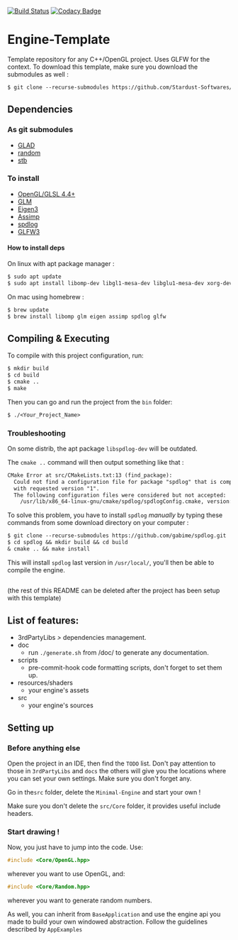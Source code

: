 [![Build Status](https://travis-ci.com/Stardust-Softwares/Engine-Template.svg?branch=master)](https://travis-ci.com/Stardust-Softwares/Engine-Template)
[![Codacy Badge](https://app.codacy.com/project/badge/Grade/cd80344d5a064693bd3bc9e05692b60f)](https://www.codacy.com/gh/Stardust-Softwares/Engine-Template?utm_source=github.com&amp;utm_medium=referral&amp;utm_content=Stardust-Softwares/Engine-Template&amp;utm_campaign=Badge_Grade)

# Engine-Template
Template repository for any C++/OpenGL project. Uses GLFW for the context.
To download this template, make sure you download the submodules as well :
```txt
$ git clone --recurse-submodules https://github.com/Stardust-Softwares/Engine-Template.git
```

## Dependencies

### As git submodules
 - [GLAD](https://github.com/Stardust-Softwares/GLAD-Includes)
 - [random](https://github.com/effolkronium/random)
 - [stb](https://github.com/nothings/stb)

### To install
 - [OpenGL/GLSL 4.4+](https://www.opengl.org/)
 - [GLM](https://github.com/g-truc/glm)
 - [Eigen3](https://eigen.tuxfamily.org/dox/)
 - [Assimp](https://github.com/assimp/assimp)
 - [spdlog](https://github.com/gabime/spdlog)
 - [GLFW3](https://github.com/glfw/glfw)
 
#### How to install deps
On linux with apt package manager :
```txt
$ sudo apt update
$ sudo apt install libomp-dev libgl1-mesa-dev libglu1-mesa-dev xorg-dev libxrandr-dev libxcb-randr0-dev libxinerama-dev libglm-dev libassimp-dev libeigen3-dev libglew-dev libglfw3-dev
```
On mac using homebrew :
```txt
$ brew update
$ brew install libomp glm eigen assimp spdlog glfw
```

## Compiling & Executing
To compile with this project configuration, run:
```txt
$ mkdir build
$ cd build
$ cmake ..
$ make
```
Then you can go and run the project from the `bin` folder:
```txt 
$ ./<Your_Project_Name>
```

### Troubleshooting
On some distrib, the apt package `libspdlog-dev` will be outdated. 

The `cmake ..` command will then output something like that :
```txt
CMake Error at src/CMakeLists.txt:13 (find_package):
  Could not find a configuration file for package "spdlog" that is compatible
  with requested version "1".
  The following configuration files were considered but not accepted:
    /usr/lib/x86_64-linux-gnu/cmake/spdlog/spdlogConfig.cmake, version: 0.16.2
```
To solve this problem, you have to install `spdlog` *manually* by typing these commands from some download directory on your computer :
```txt
$ git clone --recurse-submodules https://github.com/gabime/spdlog.git
$ cd spdlog && mkdir build && cd build
& cmake .. && make install
```
This will install `spdlog` last version in `/usr/local/`, you'll then be able to compile the engine.
##


(the rest of this README can be deleted after the project has been setup with this template)
## List of features:
 - 3rdPartyLibs *>* dependencies management.
 - doc
   - run `./generate.sh` from /doc/ to generate any documentation.
 - scripts
   - pre-commit-hook code formatting scripts, don't forget to set them up.
 - resources/shaders
   - your engine's assets
 - src
   - your engine's sources
   
## Setting up

### Before anything else

Open the project in an IDE, then find the `TODO` list. Don't pay attention to those in `3rdPartyLibs` and `docs` the others will give you the locations where you can set your own settings. Make sure you don't forget any.

Go in the`src` folder, delete the `Minimal-Engine` and start your own !

Make sure you don't delete the `src/Core` folder, it provides useful include headers.

### Start drawing !

Now, you just have to jump into the code. Use:
 ```cpp
#include <Core/OpenGL.hpp>
```
wherever you want to use OpenGL, and:
```cpp
#include <Core/Random.hpp>
```
wherever you want to generate random numbers.

As well, you can inherit from `BaseApplication` and use the engine api you made to build your own windowed abstraction. Follow the guidelines described by `AppExamples`
